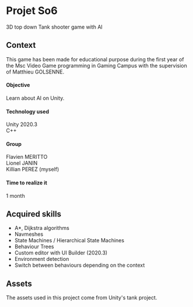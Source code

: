 # Projet So6
3D top down Tank shooter game with AI
 
## Context
This game has been made for educational purpose during the first year of the Msc Video Game programming in Gaming Campus with the supervision of Matthieu GOLSENNE.  

#### Objective
Learn about AI on Unity.  

#### Technology used
Unity 2020.3  
C++

#### Group
Flavien MERITTO   
Lionel JANIN  
Killian PEREZ (myself)

#### Time to realize it
1 month


## Acquired skills
- A*, Dijkstra algorithms
- Navmeshes
- State Machines / Hierarchical State Machines
- Behaviour Trees
- Custom editor with UI Builder (2020.3)
- Environment detection
- Switch between behaviours depending on the context

## Assets
The assets used in this project come from Unity's tank project.
